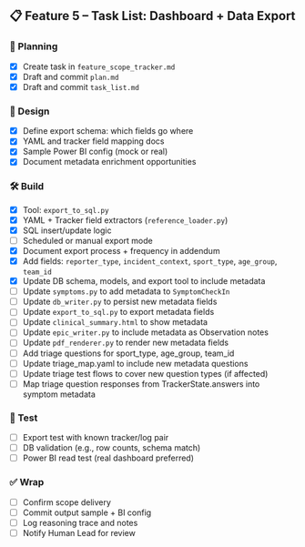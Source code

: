 ## 📋 Feature 5 – Task List: Dashboard + Data Export

### 📁 Planning
- [x] Create task in `feature_scope_tracker.md`
- [x] Draft and commit `plan.md`
- [x] Draft and commit `task_list.md`

### 📐 Design
- [x] Define export schema: which fields go where
- [x] YAML and tracker field mapping docs
- [x] Sample Power BI config (mock or real)
- [x] Document metadata enrichment opportunities

### 🛠 Build
- [x] Tool: `export_to_sql.py`
- [x] YAML + Tracker field extractors (`reference_loader.py`)
- [x] SQL insert/update logic
- [ ] Scheduled or manual export mode
- [x] Document export process + frequency in addendum
- [x] Add fields: `reporter_type`, `incident_context`, `sport_type`, `age_group`, `team_id`
- [x] Update DB schema, models, and export tool to include metadata
- [ ] Update `symptoms.py` to add metadata to `SymptomCheckIn`
- [ ] Update `db_writer.py` to persist new metadata fields
- [ ] Update `export_to_sql.py` to export metadata fields
- [ ] Update `clinical_summary.html` to show metadata
- [ ] Update `epic_writer.py` to include metadata as Observation notes
- [ ] Update `pdf_renderer.py` to render new metadata fields
- [ ] Add triage questions for sport_type, age_group, team_id
- [ ] Update triage_map.yaml to include new metadata questions
- [ ] Update triage test flows to cover new question types (if affected)
- [ ] Map triage question responses from TrackerState.answers into symptom metadata

### 🧪 Test
- [ ] Export test with known tracker/log pair
- [ ] DB validation (e.g., row counts, schema match)
- [ ] Power BI read test (real dashboard preferred)

### ✅ Wrap
- [ ] Confirm scope delivery
- [ ] Commit output sample + BI config
- [ ] Log reasoning trace and notes
- [ ] Notify Human Lead for review